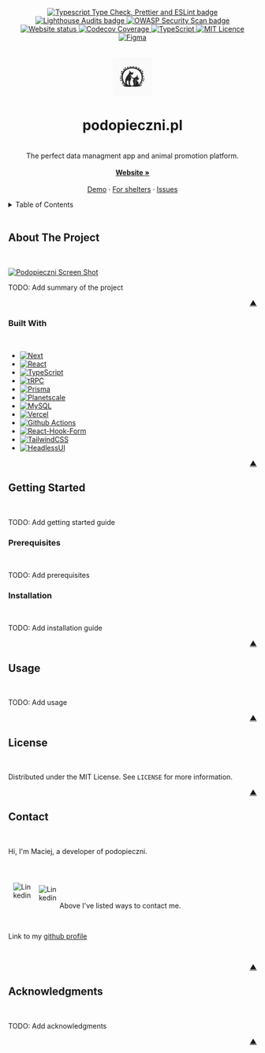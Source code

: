 <a name="readme-beginning"></a>

<p align="center">
  <a href="https://github.com/21142/podopieczni/actions/workflows/typecheck-format-lint.yaml" target="_blank" rel="noopener">
    <img src="https://github.com/21142/podopieczni/actions/workflows/typecheck-format-lint.yaml/badge.svg" alt="Typescript Type Check, Prettier and ESLint badge">
  </a>
  <a href="https://github.com/21142/podopieczni/actions/workflows/lighthouse-check.yaml" target="_blank" rel="noopener">
    <img src="https://github.com/21142/podopieczni/actions/workflows/lighthouse-check.yaml/badge.svg" alt="Lighthouse Audits badge">
  </a>
  <a href="https://github.com/21142/podopieczni/actions/workflows/security-scan.yaml" target="_blank" rel="noopener">
    <img src="https://github.com/21142/podopieczni/actions/workflows/security-scan.yaml/badge.svg" alt="OWASP Security Scan badge">
  </a>
  <br>
  <a href="https://codecov.io/gh/21142/podopieczni" target="_blank" rel="noopener">
   <img alt="Website status" src="https://img.shields.io/website?label=website%20status&url=https%3A%2F%2Fpodopieczni-21142.vercel.app%2F">
  </a>
  <a href="https://codecov.io/gh/21142/podopieczni" target="_blank" rel="noopener">
    <img src="https://codecov.io/gh/21142/podopieczni/branch/main/graph/badge.svg" alt="Codecov Coverage">
  </a>
  <a href="https://github.com/microsoft/TypeScript" target="_blank" rel="noopener">
    <img src="https://badges.frapsoft.com/typescript/version/typescript-next.svg?v=103" alt="TypeScript">
  </a>
  <a href="https://github.com/21142/podopieczni/blob/main/LICENSE" target="_blank" rel="noopener">
    <img src="https://img.shields.io/badge/license-MIT-purple" alt="MIT Licence">
  </a>
  <a href="https://www.figma.com/file/m2lRxjY6WzrX5EfoVmf0f5/Praca-In%C5%BCynierska?type=design&node-id=808%3A2077&t=fKz6HYqBqOWn8ULI-1" target="_blank" rel="noopener">
    <img src="https://img.shields.io/badge/Figma-Design%20System-blueviolet" alt="Figma">
  </a>
</p>
<br />
<div align="center">
   <a href="https://github.com/21142/podopieczni">
      <img src="public/no-profile-picture.svg" alt="Logo podopieczni" width="80" height="80">
   </a>

   <h1 align="center">podopieczni.pl</h1>
   
   <p align="center">
       <br />
       The perfect data managment app and animal promotion platform.
       <br />
       <br />
       <a href="https://podopieczni-21142.vercel.app"><strong>Website »</strong></a>
       <br />
       <br />
       <a href="https://podopieczni-21142.vercel.app/demo">Demo</a>
       ·
       <a href="https://podopieczni-21142.vercel.app/shelter">For shelters</a>
       ·
       <a href="https://github.com/21142/podopieczni/issues">Issues</a>
    </p>
</div>

<details>
  <summary>Table of Contents</summary>
  <ol>
    <li>
      <a href="#about-the-project">About The Project</a>
      <ul>
        <li><a href="#built-with">Built With</a></li>
      </ul>
    </li>
    <li>
      <a href="#getting-started">Getting Started</a>
      <ul>
        <li><a href="#prerequisites">Prerequisites</a></li>
        <li><a href="#installation">Installation</a></li>
      </ul>
    </li>
    <li><a href="#usage">Usage</a></li>
    <li><a href="#license">License</a></li>
    <li><a href="#contact">Contact</a></li>
    <li><a href="#acknowledgments">Acknowledgments</a></li>
  </ol>
</details>

<br />

## About The Project

<br />

[![Podopieczni Screen Shot][product-screenshot]][product-url]

TODO: Add summary of the project

<p align="right"><a href="#readme-beginning">&#9650;</a></p>

### Built With

<br />

- [![Next][Next.js]][Next-url]
- [![React][React.js]][React-url]
- [![TypeScript][ts]][ts-url]
- [![tRPC][tRPC]][tRPC-url]
- [![Prisma][prisma]][prisma-url]
- [![Planetscale][planetscale]][planetscale-url]
- [![MySQL][mysql]][mysql-url]
- [![Vercel][vercel]][vercel-url]
- [![Github Actions][githubactions]][githubactions-url]
- [![React-Hook-Form][reacthookform]][reacthookform-url]
- [![TailwindCSS][tailwind]][tailwind-url]
- [![HeadlessUI][headlessui]][headlessui-url]

<p align="right"><a href="#readme-beginning">&#9650;</a></p>

## Getting Started

<br />

TODO: Add getting started guide

### Prerequisites

<br />

TODO: Add prerequisites

### Installation

<br />

TODO: Add installation guide

<p align="right"><a href="#readme-beginning">&#9650;</a></p>

## Usage

<br />

TODO: Add usage

<p align="right"><a href="#readme-beginning">&#9650;</a></p>

## License

<br />

Distributed under the MIT License. See `LICENSE` for more information.

<p align="right"><a href="#readme-beginning">&#9650;</a></p>

## Contact

<br />

Hi, I'm Maciej, a developer of podopieczni.

<br />

[<img align="left" alt="Linkedin" width="42px" src="https://cdn.jsdelivr.net/gh/devicons/devicon/icons/linkedin/linkedin-original.svg" style="padding-left:10px; padding-top:10px;" />](https://www.linkedin.com/in/maciej-galinski/)
<a href="mailto: maciej.galinski1@gmail.com?subject=I%20want%20to%20connect&body=Hello%20Maciej,%0D%0A%0D%0A%20I'm%20writing%20to%20you%20about..."><img align="left" alt="Linkedin" width="42px" src="https://cdn.cdnlogo.com/logos/g/24/gmail-icon.svg" style="padding-left:10px; padding-top:15px;" /></a>

<br />
<br />

Above I've listed ways to contact me.

<br />

Link to my [github profile](https://github.com/21142)

<br />

<p align="right"><a href="#readme-beginning">&#9650;</a></p>

## Acknowledgments

<br />

TODO: Add acknowledgments

<p align="right"><a href="#readme-beginning">&#9650;</a></p>

[product-screenshot]: public/product-screenshot
[product-url]: https://podopieczni-21142.vercel.app
[Next.js]: https://img.shields.io/badge/next.js-000000?style=for-the-badge&logo=nextdotjs&logoColor=white
[Next-url]: https://nextjs.org/
[React.js]: https://img.shields.io/badge/React-20232A?style=for-the-badge&logo=react&logoColor=61DAFB
[React-url]: https://reactjs.org/
[ts]: https://img.shields.io/badge/typescript-20232A?style=for-the-badge&logo=typescript
[ts-url]: https://www.typescriptlang.org/
[tRPC]: https://img.shields.io/badge/tRPC-20232A?style=for-the-badge&logo=trpc
[tRPC-url]: https://trpc.io/
[prisma]: https://img.shields.io/badge/Prisma-20232A?style=for-the-badge&logo=prisma
[prisma-url]: https://www.prisma.io/
[tailwind]: https://img.shields.io/badge/tailwindCSS-20232A?style=for-the-badge&logo=tailwindcss
[tailwind-url]: https://tailwindcss.com/
[vercel]: https://img.shields.io/badge/vercel-20232A?style=for-the-badge&logo=vercel
[vercel-url]: https://vercel.com/
[planetscale]: https://img.shields.io/badge/planetscale-20232A?style=for-the-badge&logo=planetscale
[planetscale-url]: https://planetscale.com/
[githubactions]: https://img.shields.io/badge/githubactions-20232A?style=for-the-badge&logo=githubactions
[githubactions-url]: https://github.com/features/actions
[reacthookform]: https://img.shields.io/badge/reacthookform-20232A?style=for-the-badge&logo=reacthookform
[reacthookform-url]: https://react-hook-form.com/
[headlessui]: https://img.shields.io/badge/headlessui-20232A?style=for-the-badge&logo=headlessui
[headlessui-url]: https://headlessui.com/
[mysql]: https://img.shields.io/badge/mysql-20232A?style=for-the-badge&logo=mysql
[mysql-url]: https://www.mysql.com/
